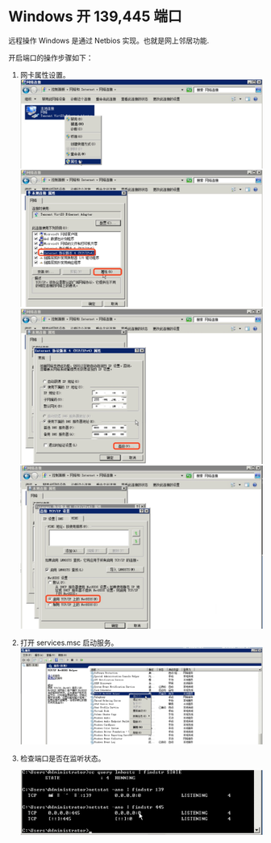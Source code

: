 # Windows 开 139,445 端口

远程操作 Windows 是通过 Netbios 实现。也就是网上邻居功能.

开启端口的操作步骤如下：

1. 网卡属性设置。
    ![](../assets/15316340927055.jpg)
    ![](../assets/15316343891793.jpg)
    ![](../assets/15316345084109.jpg)
    ![](../assets/15316345475886.jpg)



2. 打开 services.msc 启动服务。
     ![](../assets/15316450202626.jpg)



3. 检查端口是否在监听状态。



    ![](../assets/15316347734408.jpg)
